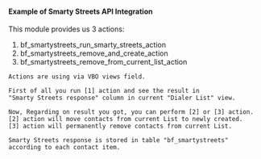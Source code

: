 #### Example of Smarty Streets API Integration

This module provides us 3 actions: 

1. bf_smartystreets_run_smarty_streets_action
2. bf_smartystreets_remove_and_create_action
3. bf_smartystreets_remove_from_current_list_action

```
Actions are using via VBO views field.

First of all you run [1] action and see the result in 
"Smarty Streets response" column in current "Dialer List" view.

Now, Regarding on result you got, you can perform [2] or [3] action. 
[2] action will move contacts from current List to newly created.
[3] action will permanently remove contacts from current List.

Smarty Streets response is stored in table "bf_smartystreets" 
according to each contact item. 
```